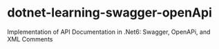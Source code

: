 # dotnet-learning-swagger-openApi
Implementation of API Documentation in .Net6: Swagger, OpenAPi, and XML Comments
